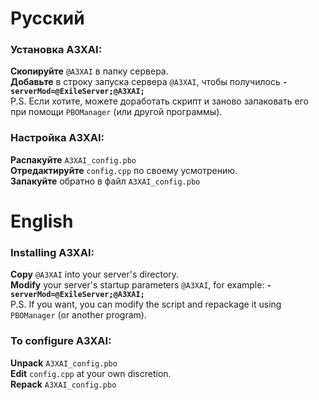 # Русский
### Установка A3XAI:
**Скопируйте** `@A3XAI` в папку сервера.
<br>**Добавьте** в строку запуска сервера `@A3XAI`, чтобы получилось **`-serverMod=@ExileServer;@A3XAI;`**
<br>P.S. Если хотите, можете доработать скрипт и заново запаковать его при помощи `PBOManager` (или другой программы).

### Настройка A3XAI:
**Распакуйте** `A3XAI_config.pbo`
<br>**Отредактируйте** `config.cpp` по своему усмотрению.
<br>**Запакуйте** обратно в файл `A3XAI_config.pbo`

# English 
### Installing A3XAI:
**Copy** `@A3XAI` into your server's directory.
<br>**Modify** your server's startup parameters `@A3XAI`, for example: **`-serverMod=@ExileServer;@A3XAI;`**
<br>P.S. If you want, you can modify the script and repackage it using `PBOManager` (or another program).

### To configure A3XAI:
**Unpack** `A3XAI_config.pbo`
<br>**Edit** `config.cpp` at your own discretion.
<br>**Repack** `A3XAI_config.pbo`
